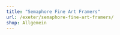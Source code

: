```yaml
---
title: "Semaphore Fine Art Framers"
url: /exeter/semaphore-fine-art-framers/
shop: Allgemein
---
```

